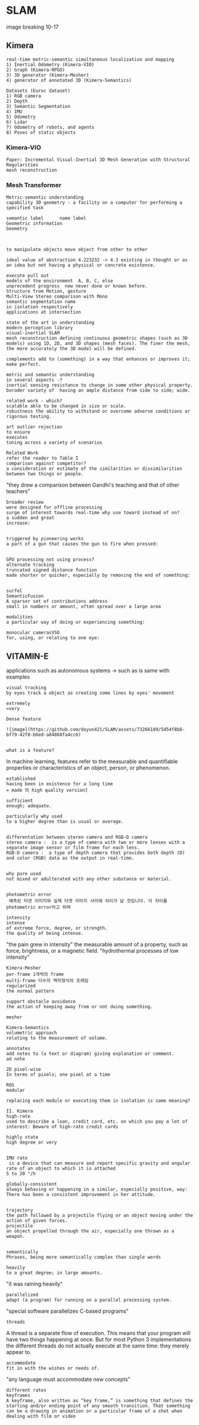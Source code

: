# SLAM
     


image breaking
10-17 


































## Kimera
    real-time metric-semantic simultaneous localization and mapping
    1) Inertial Odometry (Kimera-VIO)
    2) Graph (Kimera-RPGO)
    3) 3D generator (Kimera-Mesher)
    4) generator of annotated 3D (Kimera-Semantics)

    Datasets (Euroc dataset)
    1) RGB camera
    2) Depth
    3) Semantic Segmentation
    4) IMU
    5) Odometry
    6) Lidar
    7) Odometry of robots, and agents
    8) Poses of static objects

### Kimera-VIO
    Paper: Incremental Visual-Inertial 3D Mesh Generation with Structural Regularities
    mesh reconstruction

### Mesh Transformer
    Metric-semantic understanding
    capability 3D geometry - a facility on a computer for performing a specified task
    
    semantic label      name label
    Geometric information 
    Geometry 
    

    
    to manipulate objects move object from other to other
    
    ideal value of abstraction 4.223232 -> 4.3 existing in thought or as an idea but not having a physical or concrete existence.
    
    execute pull out 
    models of the environment  A, B, C, else
    unprecedent progress  new never done or known before.
    Structure from Motion, gesture
    Multi-View Stereo comparison with Mono
    semantic segmentation name 
    in isolation respectively
    applications at intersection

    state of the art in understanding
    modern perception library
    visual-inertial SLAM
    mesh reconstruction defining continuous geometric shapes (such as 3D models) using 1D, 2D, and 3D shapes (mesh faces). The finer the mesh, the more accurately the 3D model will be defined.
    
    complements add to (something) in a way that enhances or improves it; make perfect.

    metric and semantic understanding 
    in several aspects -?
    inertial sensing resistance to change in some other physical property.
    borader variety of  having an ample distance from side to side; wide.

    related work - which?
    scalable able to be changed in size or scale.
    robustness the ability to withstand or overcome adverse conditions or rigorous testing.

    art outlier rejection 
    to ensure 
    executes 
    tuning across a variety of scenarios

    Related Work 
    refer the reader to Table I 
    comparison against competitor? 
    a consideration or estimate of the similarities or dissimilarities between two things or people.
"they drew a comparison between Gandhi's teaching and that of other teachers"

    broader review
    were designed for offline processing
    surge of interest towards real-time why use toward instead of on?
    a sudden and great
    increase:

    
    triggered by pioneering works
    a part of a gun that causes the gun to fire when pressed:


    GPU processing not using process?
    alternate tracking
    truncated signed distance function
    made shorter or quicker, especially by removing the end of something:
    

    surfel
    SemanticFusion
    A sparser set of contributions address
    small in numbers or amount, often spread over a large area
    
    modalities
    a particular way of doing or experiencing something:
    
    monocular camerasVSO
    for, using, or relating to one eye:
    
   ## VITAMIN-E 
   applications such as autonomous systems -> such as is same with examples
   
    visual tracking
    by eyes track a object as creating some lines by eyes' movement
    
    extremely 
    =very
    
    Dense feature
    
    ![image](https://github.com/doyun421/SLAM/assets/73266189/5d54f8b8-bf79-42f8-b6ed-a84868fa4cc6)


    what is a feature?
In machine learning, features refer to the measurable and quantifiable properties or characteristics of an object, person, or phenomenon.


    established
    having been in existence for a long time 
    = made 의 high quality version]
    
    sufficient
    enough; adequate.

    particularly why used
    to a higher degree than is usual or average.

    
    differentation between stereo camera and RGB-D camera
    stereo camera :  is a type of camera with two or more lenses with a separate image sensor or film frame for each lens. 
    RGB-D camera :  a type of depth camera that provides both depth (D) and color (RGB) data as the output in real-time.

    
    why pure used
    not mixed or adulterated with any other substance or material.


    photometric error
     예측된 타겟 이미지와 실제 타겟 이미지 사이에 차이가 날 것입니다. 이 차이를 photometric error라고 하며
    
    intensity
    intense 
    of extreme force, degree, or strength.
    the quality of being intense.
"the pain grew in intensity"
    the measurable amount of a property, such as force, brightness, or a magnetic field.
"hydrothermal processes of low intensity"


    Kimera-Mesher
    per-frame 1개씩의 frame
    multi-frame 다수의 액자형식의 프레임
    regularized 
    the normal pattern 
    
    support obstacle avoidance
    the action of keeping away from or not doing something.

    mesher

    Kimera-Semantics
    volumetric approach
    relating to the measurement of volume.
    
    annotates 
    add notes to (a text or diagram) giving explanation or comment.
    ad note 
    
    2D pixel-wise
    In terms of pixels; one pixel at a time

    ROS
    modular

    replacing each module or executing them in isolation is same meaning?

    II. Kimera
    high-rate
    used to describe a loan, credit card, etc. on which you pay a lot of interest: Beware of high-rate credit cards 
    
    highly state
    high degree or very

    
    IMU rate
     is a device that can measure and report specific gravity and angular rate of an object to which it is attached
    5 to 20 °/h

    globally-consistent
    always behaving or happening in a similar, especially positive, way:
    There has been a consistent improvement in her attitude.
    
    
    trajectory
    the path followed by a projectile flying or an object moving under the action of given forces.
    projectile
    an object propelled through the air, especially one thrown as a weapon.
    

    semantically
    Phrases, being more semantically complex than single words
    
    heavily
    to a great degree; in large amounts.
"it was raining heavily"

    parallelized 
    adapt (a program) for running on a parallel processing system.
"special software parallelizes C-based programs"

    threads

A thread is a separate flow of execution. This means that your program will have two things happening at once. But for most Python 3 implementations the different threads do not actually execute at the same time: they merely appear to.

    accommodate
    fit in with the wishes or needs of.
"any language must accommodate new concepts"

    different rates
    keyframes
    A keyframe, also written as “key frame,” is something that defines the starting and/or ending point of any smooth transition. That something can be a drawing in animation or a particular frame of a shot when dealing with film or video









        
    reprojection
    To change the projection (or coordinate system) of spatial data with another projection.
    
    monochrome 
    a photograph or picture developed or executed in black and white or in varying tones of only one color.
    ex only red or only yellow only pink , etc.
    
    LSD-SLAM
    
    SWO
    DSO
    unlike indirect
    different from; not similar to.
    not straight; not following the shortest wa
    
    denser
    closely compacted in substance.

    susceptible
    likely or liable to be influenced or harmed by a particular thing.
"patients with liver disease may be susceptible to infection"

    luminance
    the intensity of light emitted from a surface per unit area in a given direction.
the component of a television signal which carries information on the brightness of the image.

    fluctuation
    an irregular rising and falling in number or amount; a variation.
"fluctuations in the yearly values could be caused by a variety of factors"



    aberration
    a departure from what is normal, usual, or expected, typically one that is unwelcome.
    "they described the outbreak of violence in the area as an aberration"
    정도에서 벗어남
    A departure is the act of leaving somewhere
    
    drawback
    a feature that renders something less acceptable; a disadvantage or problem.
    
    Bergmann
Bergmann is a German or Swedish surname. It means "mountain man" in both languages,


    narmalization
    
    luminance

    auto-exposure
    PTAM
    ORB-SLAM
    








    
    
    XIVO
    SegMap
    XIVO
    SemanticKitti
    SegMap
    Voxblox++

    Contribution an article or other piece of writing submitted for publication in a collection.
    state of the robot -> state instead of location? shape, condition hot/cool, position, else.
    stems from
    hybrid nature
    unify
    state of art
    pose graph optimization PGO
    VIO 
    module why they call this module  computer hardware, a module is a component that is designed for easy replacement. In computer software, a module is an extension to a main program dedicated to a specific function. In programming, a module is a section of code that is added in as a whole or is designed for easy reusability.
    
    IMU-rate
    at its core
    GTSAM-based 
    preintegration prior to put or bring parts together into a whole; unify
    structureless vision factors without structure, organization, or arrangement; formless

    achieves top performance 
    EuRoC dataset

    Kimera-RPGO
    capitalizes to write a letter of the alphabet as a capital, or to write the first letter of a word as a capital:
    
    outlier a data point on a graph or in a set of results that is very much bigger or smaller than the next nearest data point.
    
    rejection
    robustness layer 
    perceptual aliasing overlapping of frequency components
    
    relieves 안심시키다 부담을 덜어주어 to make an pain worry less strong
    parameter tuning changing those parameters

    Kimera-Mesher
    per-frame 1개씩의 frame
    multi-frame 다수의 액자형식의 프레임
    regularized 
    support obstacle avoidance

    mesher

    Kimera-Semantics
    volumetric approach
    annotates 
    2D pixel-wise

    ROS
    modular

    replacing each module or executing them in isolation is same meaning?

    II. Kimera
    high-rate
    highly state
    IMU rate

    globally-consistent
    trajectory

    semantically
    heavily
    parallelized 
    threads

    accommodate
    (of physical space, especially a building) provide lodging or sufficient space for.
"the cabins accommodate up to 6 people"

    different rates
    a measure, quantity, or frequency, typically one measured against some other quantity or measure.
"the crime rate rose by 26 percent"

    keyframes
    key frame,” is something that defines the starting and/or ending point of any smooth transition. 
    That something can be a drawing in animation or a particular frame of a shot when dealing with film or video.
     
    section II-A

    stereo images
     the aspect of sound recording and reproduction of stereophonic sound concerning the perceived spatial locations of the sound source(s), both laterally and in depth.
     
     ![image](https://github.com/doyun421/SLAM/assets/73266189/6e3ced60-fb11-40cb-9887-b1ccd597812f)

     
    IMU data
    accelerator speed, velocity speed, direction x, y, z as vector.
    angular rates and magnetic field measurements
    

    feature tracks
    period, genre, style or culture
    
    What is the meaning of track?
a mark or line of marks left on a surface, esp. the ground, by a moving animal, person, or vehicle, that shows the direction of travel: deer tracks in the snow.


    measurements

    optimized
    make the best or most effective use
    of (a situation, opportunity, or resource).
"to optimize viewing conditions, the microscope should be correctly adjusted"


    low-latency
    Low latency describes a computer network that is optimized to process a very high volume of data messages with minimal delay (latency).
    
    designed 
    
    functionality
    path planning
    Path planning is the most important issue in vehicle navigation. It is defined as finding a geometrical path from the current location of the vehicle to a target location such that it avoids obstacles.
    

    loop closure
    Loop closure is. the recognition of when the robot has returned to a previously mapped region and the use of this information to reduce the uncertainty in the map estimate. Without loop closure, the uncertainty grows without bounds.
    
    
    a-posteriiori
    s literally, "from what is later." 
    
    full smoothing
    fixed-lag
    In fixed-lag smoothing we want to obtain an estimate of the state at time (k - N) given measurements up to and including time k, where the time index k continually changes as we obtain new measurements, but the lag N is a constant.
    
    time horizon
     is a fixed point of time in the future at which point certain processes will be evaluated or assumed to end.
    bound
    a leaping movement upward.
"I went up the steps in two effortless bounds"

    extend

    monocular instead of mono?
     A monocular is a type of telescope — an optical device that magnifies distance objects using curved lenses or mirrors that gathers and focuses light or other forms of infrared radiation 
     
    fuses
    a safety device consisting of a strip of wire that melts and breaks an electric circuit if the current exceeds a safe level.
    
    sensor biases
    When looking at the inertial sensor data of gyroscopes and accelerometers you can see that there is often a small offset in the average signal output, even when there is no movement.

    offset
    the amount or distance by which something is out of line
    

일단 내 마음대로 다 적고 최대한 성심성의껏 적고 나서 수정하는 게 제일 마음 편하다. 
생각보다 나는 똑똑하기에 
그저 최대한 많이 많이 적을 수 없을 정도로 적고 난 뒤에 
다시 적는 것도 방법


robotics field important thing is to generate services for help need persons. 


such as elder persons aged person, disabled person, etc. 

technology for robotics field was visioning all camera sensors or lidar sensors 
robotics field need several sensors like camera, lidar, radar, Xavier, Ram, SSD
SSD for storing memory of camera, SSD;s capacity needed as a day needed 필요량, 
as a personal robots for helping elders for one person as business to showering themselves with robotics' arms need to support other persons' body's weights at least 40kg to 110kg 
it can be use in fattest person showering. 
also it can reduce the 욕창 who always lay down on the bed so cannot move by themselves so it resulted to generate any pains on their backs. 

also 
trying to guess their minds to make them comfortable as feeling when they using their robots. 

like roborock company which has vacuum wireless robots for cleaning their living room or any rooms in residences. 

first of all creating any code for setting a robots. 

making hardware of robots as a humanoid or make any appliance of kitchen to sell. as a start business. 


